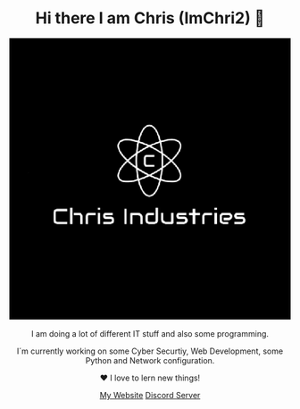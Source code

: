 <html>
<h1 align="center">
Hi there I am Chris (ImChri2) 👋
</h1>
  <p align="center">
  <img src="Unbenannt.png"/>
  </p>
  <p align="center">                                                            
    I am doing a lot of different IT stuff and also some programming.
  </p>
  <p align="center">
   I´m currently working on some Cyber Securtiy, Web Development, some Python and Network configuration. 
  </p>
  <p align="center">
   ❤️ I love to lern new things!
  </p>
  <p align="center">
    <a href="https://www.chris-industries.de" alt="Chris-Industries.de">My Website</a> <a href="https://discord.gg/83zVQce" alt"Discord">Discord Server</a>
  </p>
</html>  
<!--
**ImChri2/imchri2** is a ✨ _special_ ✨ repository because its `README.md` (this file) appears on your GitHub profile.

Here are some ideas to get you started:

- 🔭 I’m currently working on ...
- 🌱 I’m currently learning ...
- 👯 I’m looking to collaborate on ...
- 🤔 I’m looking for help with ...
- 💬 Ask me about ...
- 📫 How to reach me: ...
- 😄 Pronouns: ...
- ⚡ Fun fact: ...
-->
